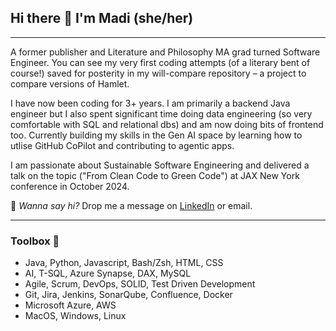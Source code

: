 ## Hi there 👋 I'm Madi (she/her)
---
A former publisher and Literature and Philosophy MA grad turned Software Engineer. You can see my very first coding attempts (of a literary bent of course!) saved for posterity in my will-compare repository – a project to compare versions of Hamlet.

I have now been coding for 3+ years. I am primarily a backend Java engineer but I also spent significant time doing data engineering (so very comfortable with SQL and relational dbs) and am now doing bits of frontend too. Currently building my skills in the Gen AI space by learning how to utlise GitHub CoPilot and contributing to agentic apps.

I am passionate about Sustainable Software Engineering and delivered a talk on the topic ("From Clean Code to Green Code") at JAX New York conference in October 2024. 

<!--- 💻
For a good example of my Java and Spring Boot skills check out my end of bootcamp project a [library API](https://github.com/rosemadr/DFESW7_Final_Project).
 * practicing my Java skills (see pinned repos for current work!)
* building my Linux and command line knowledge using the [overthewire games](https://overthewire.org/wargames/)<br>
📚 <i>Currently studying:</i> Java, SOLID principles, JDBC and Spring Boot at QA Academy's DFE Software Development bootcamp.<br> --->
💬 <i>Wanna say hi?</i> Drop me a message on [LinkedIn](https://www.linkedin.com/in/mrsimcock-brown/) or email.

---

### Toolbox 🧰
<ul><li> Java, Python, Javascript, Bash/Zsh, HTML, CSS </li>
<li> AI, T-SQL, Azure Synapse, DAX, MySQL </li>
<li> Agile, Scrum, DevOps, SOLID, Test Driven Development </li>
<li> Git, Jira, Jenkins, SonarQube, Confluence, Docker </li>
<li> Microsoft Azure, AWS </li>
<li> MacOS, Windows, Linux </li>
</ul>
